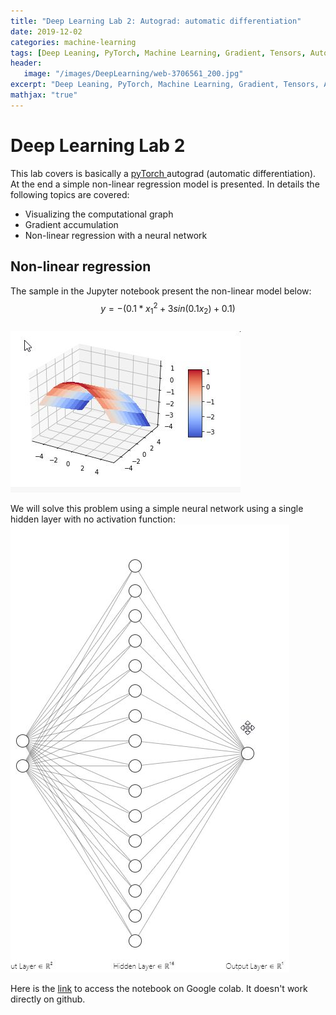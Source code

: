```yaml
---
title: "Deep Learning Lab 2: Autograd: automatic differentiation"
date: 2019-12-02
categories: machine-learning
tags: [Deep Leaning, PyTorch, Machine Learning, Gradient, Tensors, Autograd, Non-linear regression]
header: 
   image: "/images/DeepLearning/web-3706561_200.jpg"
excerpt: "Deep Leaning, PyTorch, Machine Learning, Gradient, Tensors, Autograd, Non-linear regression"
mathjax: "true"
---
```


# Deep Learning Lab 2
This lab covers is basically a <a href="https://pytorch.org/">pyTorch </a> autograd (automatic differentiation). At the end a simple non-linear regression model is presented. In details the following topics are covered: 
* Visualizing the computational graph
* Gradient accumulation
* Non-linear regression with a neural network

## Non-linear regression 
The sample in the Jupyter notebook present the non-linear model below: 
$$y = -(0.1 * x_1^2 + 3 sin(0.1 x_2) +0.1)$$   
![Non-linear function](/images/DeepLearning/Labs/Lab2-Non-Linear-regression.jpg "Non-linear function")

We will solve this problem using a simple neural network using a single hidden layer with no activation function:   
![Neural Network](/images/DeepLearning/Labs/Lab2-NeuralNetwork.jpg "Neural Network")
 

 

Here is the <a href="https://colab.research.google.com/drive/1a2tyhCuuOAyX47dpv7jFf_QmIH9rtFCC">link</a> to access the notebook on Google colab. It doesn't work directly on github. 






